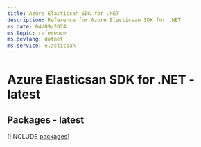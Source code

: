 ```yaml
---
title: Azure Elasticsan SDK for .NET
description: Reference for Azure Elasticsan SDK for .NET
ms.date: 04/09/2024
ms.topic: reference
ms.devlang: dotnet
ms.service: elasticsan
---
```

# Azure Elasticsan SDK for .NET - latest
## Packages - latest
[!INCLUDE [packages](elasticsan-index.md)]